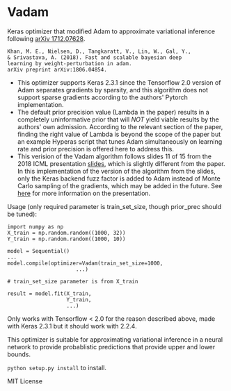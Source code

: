 # Vadam

Keras optimizer that modified Adam to approximate variational inference 
following [arXiv 1712.07628](https://arxiv.org/abs/1806.04854).

    Khan, M. E., Nielsen, D., Tangkaratt, V., Lin, W., Gal, Y., 
    & Srivastava, A. (2018). Fast and scalable bayesian deep 
    learning by weight-perturbation in adam. 
    arXiv preprint arXiv:1806.04854.
       
- This optimizer supports Keras 2.3.1 since the Tensorflow 2.0 version of
Adam separates gradients by sparsity, and this algorithm does not support 
sparse gradients according to the authors' Pytorch implementation.
- The default prior precision value (Lambda in the paper) results in a 
completely uninformative prior that will *NOT* yield viable results by the 
authors' own admission. According to the relevant section of the paper, 
finding the right value of Lambda is beyond the scope of the paper but an 
example Hyperas script that tunes Adam simultaneously on learning rate and 
prior precision is offered here to address this.
- This verision of the Vadam algorithm follows slides 11 of 15 from the 
2018 ICML presentation [slides](https://goo.gl/ouZRkM), which is slightly 
different from the paper. In this implementation of the version of the 
algorithm from the slides, only the Keras backend fuzz factor is added to 
Adam instead of Monte Carlo sampling of the gradients, which may be added 
in the future. See 
[here](https://thinklab.com/content/2693564) for more information on the 
presentation.
       
Usage (only required parameter is train_set_size, though prior_prec should 
be tuned):

    import numpy as np
    X_train = np.random.random((1000, 32))
    Y_train = np.random.random((1000, 10))
    
    model = Sequential()
    ...    
    model.compile(optimizer=Vadam(train_set_size=1000,
                          ...)
    
    # train_set_size parameter is from X_train
    
    result = model.fit(X_train,
                       Y_train,
                       ...)

Only works with Tensorflow < 2.0 for the reason described above, made with 
Keras 2.3.1 but it should work with 2.2.4.

This optimizer is suitable for approximating variational inference in a 
neural network to provide probablistic predictions that provide upper and 
lower bounds.

`python setup.py install` to install.

MIT License
